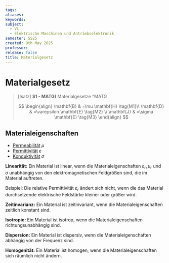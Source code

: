 ```yaml
---
tags: 
aliases: 
keywords: 
subject:
  - VL
  - Elektrische Maschinen und Antriebselektronik
semester: SS25
created: 9th May 2025
professor: 
release: false
title: Materialgesetz
---
```


# Materialgesetz

> [!satz] **S1 - MATG)** Materialgesetze ^MATG
> 
> $$
> \begin{align}
> \mathbf{B} & =\mu \mathbf{H} \tag{M1}\\
> \mathbf{D} & =\varepsilon \mathbf{E} \tag{M2} \\
> \mathbf{J} & =\sigma \mathbf{E} \tag{M3}
> \end{align}
> $$

## Materialeigenschaften

- [Permeabilität](../Physik/Konstanten/Permeablität.md) $\mu$
- [Permittivität](../Physik/Konstanten/Dielektrikum.md) $\varepsilon$
- [Konduktivität](../Chemie/elektrischer%20Leiter.md) $\sigma$


**Linearität:** Ein Material ist linear, wenn die Materialeigenschaften $\varepsilon_{\mathrm{r}}, \mu_{\mathrm{r}}$ und $\sigma$ unabhängig von den elektromagnetischen Feldgrößen sind, die im Material auftreten.

Beispiel: Die relative Permittivität $\varepsilon_{r}$ ändert sich nicht, wenn die das Material durchsetzende elektrische Feldstärke kleiner oder größer wird.

**Zeitinvarianz:** Ein Material ist zeitinvariant, wenn die Materialeigenschaften zeitlich konstant sind.

**Isotropie:** Ein Material ist isotrop, wenn die Materialeigenschaften richtungsunabhängig sind.

**Dispersion:** Ein Material ist dispersiv, wenn die Materialeigenschaften abhängig von der Frequenz sind.

**Homogenität:** Ein Material ist homogen, wenn die Materialeigenschaften sich räumlich nicht ändern.